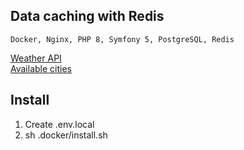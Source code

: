 ## Data caching with Redis

````
Docker, Nginx, PHP 8, Symfony 5, PostgreSQL, Redis
````

[Weather API](http://bulk.openweathermap.org/sample/city.list.json.gz)  
[Available cities](http://bulk.openweathermap.org/sample/city.list.json.gz)

## Install
1. Create .env.local
2. sh .docker/install.sh